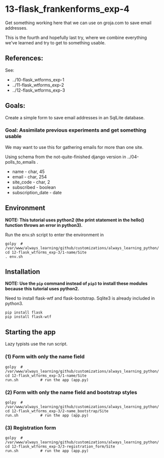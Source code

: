 
# 13-flask_frankenforms_exp-4

Get something working here that we can use on groja.com to save email addresses.

This is the fourth and hopefully last try, where we combine everything we've learned and try to get to something usable.

## References:

See:

* ../10-flask_wtforms_exp-1
* ../11-flask_wtforms_exp-2
* ../12-flask_wtforms_exp-3

## Goals:

Create a simple form to save email addresses in an SqlLite database.

### Goal: Assimilate previous experiments and get something usable

We may want to use this for gathering emails for more than one site.

Using schema from the not-quite-finished django version in ../04-polls_to_emails .

* name - char, 45
* email - char, 254
* site_code - char, 2
* subscribed - boolean
* subscription_date - date

## Environment

**NOTE: This tutorial uses python2 (the print statement in the hello() function throws an error in python3).**

Run the env.sh script to enter the environment in

```
golpy  # /var/www/always_learning/github/customizations/always_learning_python/
cd 12-flask_wtforms_exp-3/1-name/Site
. env.sh
```

## Installation

**NOTE: Use the `pip` command instead of `pip3` to install these modules because this tutorial uses python2.**

Need to install flask-wtf and flask-bootstrap.
Sqlite3 is already included in python3.

```
pip install flask
pip install flask-wtf
```

## Starting the app

Lazy typists use the run script.

### (1) Form with only the name field

```
golpy  # /var/www/always_learning/github/customizations/always_learning_python/
cd 12-flask_wtforms_exp-3/1-name/Site
run.sh          # run the app (app.py)
```

### (2) Form with only the name field and bootstrap styles

```
golpy  # /var/www/always_learning/github/customizations/always_learning_python/
cd 12-flask_wtforms_exp-3/2-name_bootstrap/Site
run.sh          # run the app (app.py)
```

### (3) Registration form

```
golpy  # /var/www/always_learning/github/customizations/always_learning_python/
cd 12-flask_wtforms_exp-3/3-registration_form/Site
run.sh          # run the app (app.py)
```

